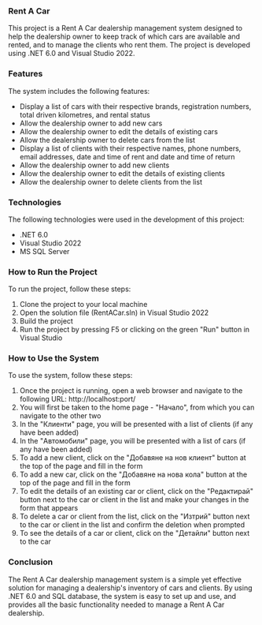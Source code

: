 ### Rent A Car 

This project is a Rent A Car dealership management system designed to help the dealership owner to keep track of which cars are available and rented, and to manage the clients who rent them. The project is developed using .NET 6.0 and Visual Studio 2022.

### Features

The system includes the following features:

- Display a list of cars with their respective brands, registration numbers, total driven kilometres, and rental status
- Allow the dealership owner to add new cars
- Allow the dealership owner to edit the details of existing cars
- Allow the dealership owner to delete cars from the list
- Display a list of clients with their respective names, phone numbers, email addresses, date and time of rent and date and time of return
- Allow the dealership owner to add new clients
- Allow the dealership owner to edit the details of existing clients
- Allow the dealership owner to delete clients from the list

### Technologies

The following technologies were used in the development of this project:

- .NET 6.0
- Visual Studio 2022
- MS SQL Server
### How to Run the Project

To run the project, follow these steps:

1. Clone the project to your local machine
2. Open the solution file (RentACar.sln) in Visual Studio 2022
3. Build the project
4. Run the project by pressing F5 or clicking on the green "Run" button in Visual Studio

### How to Use the System

To use the system, follow these steps:

1. Once the project is running, open a web browser and navigate to the following URL: http://localhost:port/
2. You will first be taken to the home page - "Начало", from which you can navigate to the other two
3. In the "Клиенти" page, you will be presented with a list of clients (if any have been added)
4. In the "Автомобили" page, you will be presented with a list of cars (if any have been added)
5. To add a new client, click on the "Добавяне на нов клиент" button at the top of the page and fill in the form
6. To add a new car, click on the "Добавяне на нова кола" button at the top of the page and fill in the form
7. To edit the details of an existing car or client, click on the "Редактирай" button next to the car or client in the list and make your changes in the form that appears
8. To delete a car or client from the list, click on the "Изтрий" button next to the car or client in the list and confirm the deletion when prompted
9. To see the details of a car or client, click on the "Детайли" button next to the car

### Conclusion

The Rent A Car dealership management system is a simple yet effective solution for managing a dealership's inventory of cars and clients. By using .NET 6.0 and SQL database, the system is easy to set up and use, and provides all the basic functionality needed to manage a Rent A Car dealership.
